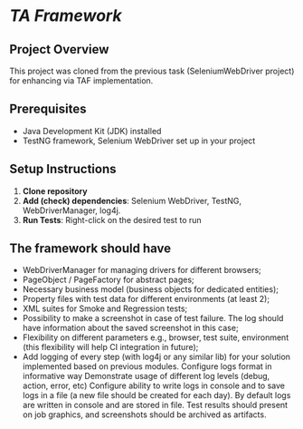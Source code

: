 # ***TA Framework***

## Project Overview
This project was cloned from the previous task (SeleniumWebDriver project) for enhancing via TAF implementation.

## Prerequisites
- Java Development Kit (JDK) installed
- TestNG framework, Selenium WebDriver set up in your project

## Setup Instructions
1. **Clone repository**
2. **Add (check) dependencies**: Selenium WebDriver, TestNG, WebDriverManager, log4j.
3. **Run Tests**: Right-click on the desired test to run

## The framework should have
- WebDriverManager for managing drivers for different browsers; 
- PageObject / PageFactory for abstract pages; 
- Necessary business model (business objects for dedicated entities); 
- Property files with test data for different environments (at least 2); 
- XML suites for Smoke and Regression tests; 
- Possibility to make a screenshot in case of test failure. The log should have information about the saved screenshot in this case; 
- Flexibility on different parameters e.g., browser, test suite, environment (this flexibility will help CI integration in future);
- Add logging of every step (with log4j or any similar lib) for your solution implemented based on previous modules.
  Configure logs format in informative way
  Demonstrate usage of different log levels (debug, action, error, etc)
  Configure ability to write logs in console and to save logs in a file (a new file should be created for each day). By default logs are written in console and are stored in file.
  Test results should present on job graphics, and screenshots should be archived as artifacts.
